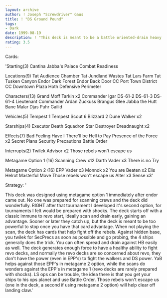 ```yaml
---
layout: archive
author: ! Joseph "Screwdriver" Gaus
title: ! "DS Ground Pound"
tags:
- Dark
date: 1999-08-19
description: ! "This deck is meant to be a battle oriented-drain heavy deck.	It's slightly different than most decks because there's a prepared 'sideboard' depending on your metagame."
rating: 3.5
---
```

Cards: 

'Starting(3)
Cantina
Jabba's Palace
Combat Readiness

Locations(9)
Tat  Audience Chamber
Tat  Jundland Wastes
Tat  Lars Farm
Tat  Tusken Canyon
Endor	Dark Forest
Endor	Back Door
CC  Port Town District
CC  Downtown Plaza
Hoth  Defensive Perimeter

Characters(13)
Grand Moff Tarkin x2
Commander Igar
DS-61-2
DS-61-3
DS-61-4
Lieutenant Commander Ardan
Zuckuss
Brangus Glee
Jabba the Hutt
Bane Malar
Djas Puhr
Gailid

Vehicles(5)
Tempest 1
Tempest Scout 6
Blizzard 2
Dune Walker x2

Starships(4)
Executor
Death Squadron Star Destroyer
Dreadnaught x2

Effects(7)
Bad Feeling Have I
There'll be Hell to Pay
Presence of the Force x2
Secret Plans
Security Precautions
Battle Order

Interrupts(2)
Twilek Advisor x2
Those rebels won't escape us

Metagame Option 1 (16)
Scanning Crew x12
Darth Vader x3
There is no Try

Metagame Option 2 (16)
EPP Vader x3
Monnok x2
You are Beaten x2
Elis Helrot
Masterful Move
Those rebels won't escape us
Alter x3
Sense x3'

Strategy: '

This deck was designed using metagame option 1 immediately after endor came out.  No one was prepared for scanning crews and the deck did wonderfully.  RIGHT after that tournament I developed it's second option, for tournaments I felt would be prepared with shocks.	The deck starts off with a classic immune to revo start, ideally scan and drain early, gaining an advantage.  Sooner or later they catch up, but the deck is meant to be too powerful to stop once you have that card advantage.  When not playing the scan, the deck has cards that help fight off the rebels.  Against hidden base, you twilek for SecPrecs as soon as possible and go probing, the 4 ships generally does the trick.  You can often spread and drain against HB easily as well.  The deck generates enough force to have a healthy ability to fight revo decks, and normally the revo decks are so concerned about revo, they don't have the power (even in EPP's) to fight the walkers and DS power.  YaB helps against those EPP's in metagame 2 option, while the scans do wonders against the EPP's in metagame 1 (revo decks are rarely prepared with shocks).  LS ops can be trouble, the idea there is that you get your ships to his ops planet and use Battle Order.  Those rebels won't escape us (one in the deck, a second if using metagame 2 option) will help clear off landing claw.'
